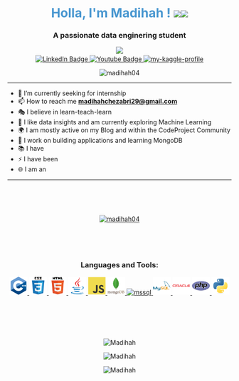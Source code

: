 <h1 align="center" style="color:#4997d0;">Holla, I'm Madihah !
<img src="https://media.giphy.com/media/By0BVzrbAZ0Eo/giphy.gif" width="50px"/><img src="https://media.giphy.com/media/lgPVnjdVYshd8MfhYR/giphy.gif" width="50px"/></h1>

<h3 align="center">A passionate data enginering student</h3>

<div id="header" align="center">
  <img src="https://media.giphy.com/media/3kPDmoWdBpQPNhCnUG/giphy.gif" width="300"/>
</div>

<div id="badges" align="center">
  <a href="https://www.linkedin.com/in/madihah-che-zabri-a25052204/">
    <img src="https://img.shields.io/badge/LinkedIn-blue?style=for-the-badge&logo=linkedin&logoColor=white" alt="LinkedIn Badge"/>
  </a>
  <a href="https://www.youtube.com/channel/UCx-OLj2d3vO16yEAH0tbxWA">
    <img src="https://img.shields.io/badge/YouTube-red?style=for-the-badge&logo=youtube&logoColor=white" alt="Youtube Badge"/>
  </a>
  <a href="https://www.kaggle.com/madihahutm">
    <img src="https://img.shields.io/badge/Kaggle-blue?style=for-the-badge&logo=kaggle&logoColor=white" alt="my-kaggle-profile"/>
  </a>
  
</div>

<p align="center"> <img src="https://komarev.com/ghpvc/?username=madihah04&label=Profile%20views&color=0e75b6&style=flat" alt="madihah04" /> </p>


<hr>

- 🔭 I’m currently seeking for internship
- 📫 How to reach me **madihahchezabri29@gmail.com**
- 🎭 I believe in learn-teach-learn</li>
- 🔭 I like data insights and am currently exploring Machine Learning</li>
- 🌍 I am mostly active on my Blog and within the CodeProject Community</li>
- 💬 I work on building applications and learning MongoDB</li>
- 📚 I have </li>
- ⚡  I have been </li>
- 🌐 I am an </li>

<hr>
<br>
<br>
<br>

<p align="center"> <a href="https://github.com/ryo-ma/github-profile-trophy"><img src="https://github-profile-trophy.vercel.app/?username=madihah04&column=7&margin-w=15&margin-h=15" alt="madihah04" /></a> </p>


<p align="center"> <a href="https://twitter.com/" target="blank"><img src="https://img.shields.io/twitter/follow/?logo=twitter&style=for-the-badge" alt="" /></a> </p>

<br>

<h3 align="center">Languages and Tools:</h3>
<p align="center"> <a href="https://www.w3schools.com/cpp/" target="_blank" rel="noreferrer"> <img src="https://raw.githubusercontent.com/devicons/devicon/master/icons/cplusplus/cplusplus-original.svg" alt="cplusplus" width="40" height="40"/> </a> <a href="https://www.w3schools.com/css/" target="_blank" rel="noreferrer"> <img src="https://raw.githubusercontent.com/devicons/devicon/master/icons/css3/css3-original-wordmark.svg" alt="css3" width="40" height="40"/> </a> <a href="https://www.w3.org/html/" target="_blank" rel="noreferrer"> <img src="https://raw.githubusercontent.com/devicons/devicon/master/icons/html5/html5-original-wordmark.svg" alt="html5" width="40" height="40"/> </a> <a href="https://www.java.com" target="_blank" rel="noreferrer"> <img src="https://raw.githubusercontent.com/devicons/devicon/master/icons/java/java-original.svg" alt="java" width="40" height="40"/> </a> <a href="https://developer.mozilla.org/en-US/docs/Web/JavaScript" target="_blank" rel="noreferrer"> <img src="https://raw.githubusercontent.com/devicons/devicon/master/icons/javascript/javascript-original.svg" alt="javascript" width="40" height="40"/> </a> <a href="https://www.mongodb.com/" target="_blank" rel="noreferrer"> <img src="https://raw.githubusercontent.com/devicons/devicon/master/icons/mongodb/mongodb-original-wordmark.svg" alt="mongodb" width="40" height="40"/> </a> <a href="https://www.microsoft.com/en-us/sql-server" target="_blank" rel="noreferrer"> <img src="https://www.svgrepo.com/show/303229/microsoft-sql-server-logo.svg" alt="mssql" width="40" height="40"/> </a> <a href="https://www.mysql.com/" target="_blank" rel="noreferrer"> <img src="https://raw.githubusercontent.com/devicons/devicon/master/icons/mysql/mysql-original-wordmark.svg" alt="mysql" width="40" height="40"/> </a> <a href="https://www.oracle.com/" target="_blank" rel="noreferrer"> <img src="https://raw.githubusercontent.com/devicons/devicon/master/icons/oracle/oracle-original.svg" alt="oracle" width="40" height="40"/> </a> <a href="https://www.php.net" target="_blank" rel="noreferrer"> <img src="https://raw.githubusercontent.com/devicons/devicon/master/icons/php/php-original.svg" alt="php" width="40" height="40"/> </a> <a href="https://www.python.org" target="_blank" rel="noreferrer"> <img src="https://raw.githubusercontent.com/devicons/devicon/master/icons/python/python-original.svg" alt="python" width="40" height="40"/> </a> </p>

<br>
<br>
<br>
<br>

<p align="center"> <img src="https://github-readme-stats.vercel.app/api/top-langs?username=madihah04&show_icons=true&locale=en&layout=compact&show_icons=true&theme=solarized-light" alt="Madihah" />

<p align="center"> <img src="https://github-readme-stats.vercel.app/api?username=madihah04&show_icons=true&theme=solarized-light" alt="Madihah" />

<p align="center"> <img src="https://github-readme-streak-stats.herokuapp.com/?user=madihah04&&show_icons=true&theme=solarized-light" alt="Madihah" />

<!--
**Madihah04/Madihah04** is a ✨ _special_ ✨ repository because its `README.md` (this file) appears on your GitHub profile.

Here are some ideas to get you started:

- 🔭 I’m currently working on ...
- 🌱 I’m currently learning ...
- 👯 I’m looking to collaborate on ...
- 🤔 I’m looking for help with ...
- 💬 Ask me about ...
- 📫 How to reach me: ...
- 😄 Pronouns: ...
- ⚡ Fun fact: ...
-->
